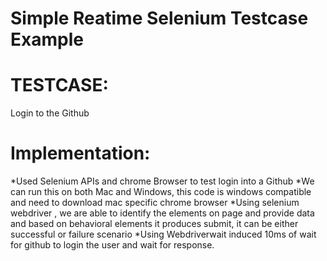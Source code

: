 # Simple Reatime Selenium Testcase Example
# TESTCASE:
 Login to the Github
# Implementation:
 *Used Selenium APIs  and chrome Browser to test login into a Github
 *We can run this on both Mac and Windows, this code is windows compatible and need to download mac specific chrome browser
 *Using selenium webdriver , we are able to identify the elements on page and provide data and based on behavioral elements it produces submit, it can be either successful or failure scenario
 *Using Webdriverwait induced 10ms of wait for github to login the user and wait for response.
